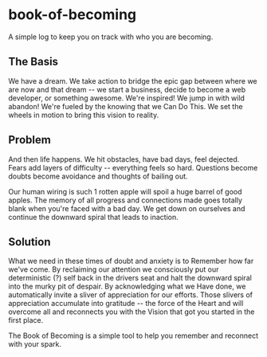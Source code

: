# book-of-becoming
A simple log to keep you on track with who you are becoming.

## The Basis 
We have a dream. We take action to bridge the epic gap between where we are now and that dream -- we start a business, decide to become a web developer, or something awesome. We're inspired! We jump in with wild abandon! We're fueled by the knowing that we Can Do This. We set the wheels in motion to bring this vision to reality.

## Problem
And then life happens. We hit obstacles, have bad days, feel dejected. Fears add layers of difficulty -- everything feels so hard. Questions become doubts become avoidance and thoughts of bailing out. 

Our human wiring is such 1 rotten apple will spoil a huge barrel of good apples. The memory of all progress and connections made goes totally blank when you're faced with a bad day. We get down on ourselves and continue the downward spiral that leads to inaction.

## Solution
What we need in these times of doubt and anxiety is to Remember how far we've come. By reclaiming our attention we consciously put our deterministic (?) self back in the drivers seat and halt the downward spiral into the murky pit of despair. By acknowledging what we Have done, we automatically invite a sliver of appreciation for our efforts. Those slivers of appreciation accumulate into gratitude -- the force of the Heart and will overcome all and reconnects you with the Vision that got you started in the first place. 

The Book of Becoming is a simple tool to help you remember and reconnect with your spark.